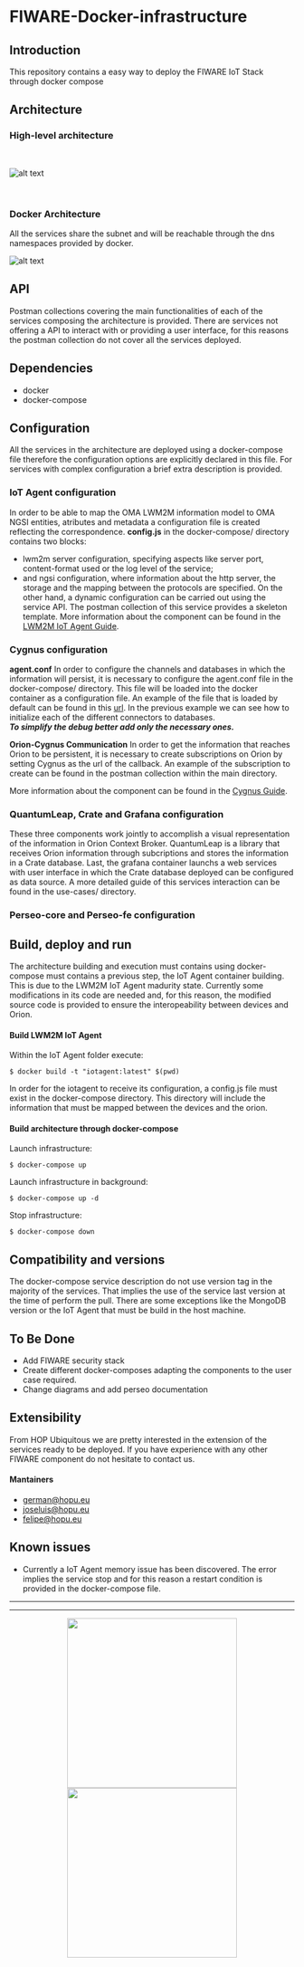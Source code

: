 # FIWARE-Docker-infrastructure

## Introduction
This repository contains a easy way to deploy the FIWARE IoT Stack through docker compose  

## Architecture

### High-level architecture
<br>

![alt text](https://raw.githubusercontent.com/HOP-Ubiquitous/fiware-docker-infrastructure/master/images/architecture.png "Architecture image")

<br>

### Docker Architecture

All the services share the subnet and will be reachable through the dns namespaces provided by docker. 

![alt text](https://raw.githubusercontent.com/HOP-Ubiquitous/fiware-docker-infrastructure/master/images/network.png "Docker network image")


## API
Postman collections covering the main functionalities of each of the services composing the architecture is provided.
There are services not offering a API to interact with or providing a user interface, for this reasons the postman
collection do not cover all the services deployed.


## Dependencies
  * docker
  * docker-compose

## Configuration
All the services in the architecture are deployed using a docker-compose file therefore the configuration options
are explicitly declared in this file. For services with complex configuration a brief extra description is provided.

### IoT Agent configuration
In order to be able to map the OMA LWM2M information model to OMA NGSI entities, atributes and metadata a configuration
file is created reflecting the correspondence. **config.js** in the docker-compose/ directory contains two blocks:
- lwm2m server configuration, specifying aspects like server port, content-format used or the log level of the service;
- and ngsi configuration, where information about the http server, the storage and the mapping between the protocols are
specified. 
On the other hand, a dynamic configuration can be carried out using the service API. The postman collection of this service
provides a skeleton template.
More information about the component can be found in the [LWM2M IoT Agent Guide](http://fiware-iotagent-lwm2m.readthedocs.io/en/latest/).

### Cygnus configuration
**agent.conf** In order to configure the channels and databases in which the information will persist, 
               it is necessary to configure the agent.conf file in the docker-compose/ directory.
               This file will be loaded into the docker container as a configuration file.
               An example of the file that is loaded by default can be found in this [url](https://github.com/telefonicaid/fiware-cygnus/blob/master/docker/cygnus-ngsi/agent.conf).
               In the previous example we can see how to initialize each of the different connectors to databases.
               <br><b>_To simplify the debug better add only the necessary ones._</b>

**Orion-Cygnus Communication** In order to get the information that reaches Orion to be persistent, it is necessary to 
create subscriptions on Orion by setting Cygnus as the url of the callback. An example of the subscription to create can 
be found in the postman collection within the main directory.

More information about the component can be found in the [Cygnus Guide](http://fiware-cygnus.readthedocs.io/en/latest/).

### QuantumLeap, Crate and Grafana configuration
These three components work jointly to accomplish a visual representation of the information in Orion Context Broker.
QuantumLeap is a library that receives Orion information through subcriptions and stores the information in a Crate database.
Last, the grafana container launchs a web services with user interface in which the Crate database deployed can be configured
as data source. A more detailed guide of this services interaction can be found in the use-cases/ directory.

### Perseo-core and Perseo-fe configuration

## Build, deploy and run
The architecture building and execution must contains using docker-compose must contains a previous step, the IoT Agent
container building. This is due to the LWM2M IoT Agent madurity state. Currently some modifications in its code are needed
and, for this reason, the modified source code is provided to ensure the interopeability between devices and Orion.

#### Build LWM2M IoT Agent

Within the IoT Agent folder execute:

```
$ docker build -t "iotagent:latest" $(pwd)
```

In order for the iotagent to receive its configuration, a config.js 
file must exist in the docker-compose directory. This directory will 
include the information that must be mapped between the devices and 
the orion.

#### Build architecture through docker-compose 

Launch infrastructure:

```
$ docker-compose up
``` 

Launch infrastructure in background:
```
$ docker-compose up -d
```

Stop infrastructure:
```
$ docker-compose down
```

## Compatibility and versions
The docker-compose service description do not use version tag in the majority of the services. That implies the use of 
the service last version at the time of perform the pull.
There are some exceptions like the MongoDB version or the IoT Agent that must be build in the host machine. 

## To Be Done
* Add FIWARE security stack
* Create different docker-composes adapting the components to the user case required.
* Change diagrams and add perseo documentation

## Extensibility
From HOP Ubiquitous we are pretty interested in the extension of the services ready to be deployed. If you have experience
with any other FIWARE component do not hesitate to contact us. 

#### Mantainers
- german@hopu.eu
- joseluis@hopu.eu
- felipe@hopu.eu

## Known issues
* Currently a IoT Agent memory issue has been discovered. The error implies the service stop and for this reason a restart
condition is provided in the docker-compose file. 

---
***
<p align="center">
<img src="http://www.hopu.eu/wp-content/uploads/2016/05/HOP_LOGO_NEW_LINE.png" width=300/>
<img src="http://www.fiware4industry.com/wp-content/uploads/2015/11/FIWARE-for-Industry.png" width=300/>
<p>